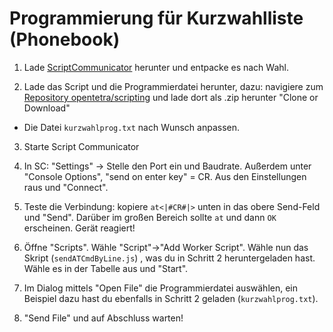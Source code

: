# Programmierung für Kurzwahlliste (Phonebook)

1. Lade [ScriptCommunicator](https://sourceforge.net/projects/scriptcommunicator/) herunter und entpacke es nach Wahl.

2. Lade das Script und die Programmierdatei herunter, dazu: navigiere zum [Repository opentetra/scripting](https://github.com/opentetra/scripting) und lade dort als .zip herunter "Clone or Download"
- Die Datei ``kurzwahlprog.txt`` nach Wunsch anpassen.

3. Starte Script Communicator

4. In SC: "Settings" -> Stelle den Port ein und Baudrate. Außerdem unter "Console Options", "send on enter key" = CR. Aus den Einstellungen raus und "Connect". 

5. Teste die Verbindung: kopiere `at<|#CR#|>` unten in das obere Send-Feld und "Send". Darüber im großen Bereich sollte `at` und dann `OK` erscheinen. Gerät reagiert!

6. Öffne "Scripts". Wähle "Script"->"Add Worker Script". Wähle nun das Skript (`sendATCmdByLine.js`) , was du in Schritt 2 heruntergeladen hast. Wähle es in der Tabelle aus und "Start".

7. Im Dialog mittels "Open File" die Programmierdatei auswählen, ein Beispiel dazu hast du ebenfalls in Schritt 2 geladen (`kurzwahlprog.txt`).

8. "Send File" und auf Abschluss warten!
